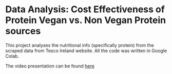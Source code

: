 # Data Analysis: Cost Effectiveness of Protein Vegan vs. Non Vegan Protein sources
This project analyses the nutritional info (specifically protein) from the scraped data from Tesco Ireland website. All the code was written in Google Colab.

The video presentation can be found [here](https://www.youtube.com/watch?v=WaRZlrU8WZ0)

